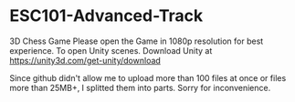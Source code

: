 # ESC101-Advanced-Track
3D Chess Game
Please open the Game in 1080p resolution for best experience.
To open Unity scenes. Download Unity at https://unity3d.com/get-unity/download

Since github didn't allow me to upload more than 100 files at once or files more than 25MB+,
I splitted them into parts. Sorry for inconvenience.
